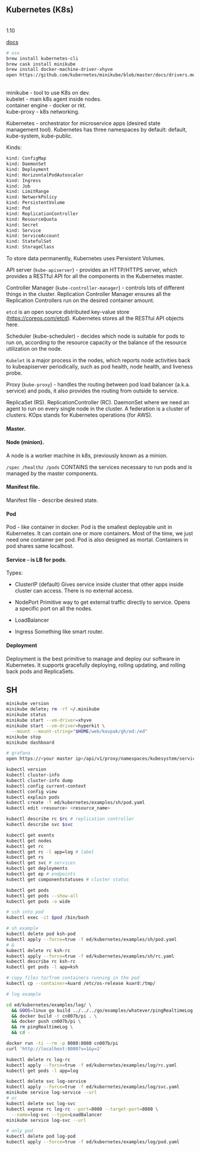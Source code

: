 Kubernetes (K8s)
-
<br>1.10

[docs](https://kubernetes.io/docs/)

````bash
# osx
brew install kubernetes-cli
brew cask install minikube
brew install docker-machine-driver-xhyve
open https://github.com/kubernetes/minikube/blob/master/docs/drivers.md#hyperkit-driver
````
<br>minikube         - tool to use K8s on dev.
<br>kubelet          - main k8s agent inside nodes.
<br>container engine - docker or rkt.
<br>kube-proxy       - k8s networking.

Kubernetes - orchestrator for microservice apps (desired state management tool).
Kubernetes has three namespaces by default: default, kube-system, kube-public.

Kinds:

````sh
kind: ConfigMap
kind: DaemonSet
kind: Deployment
kind: HorizontalPodAutoscaler
kind: Ingress
kind: Job
kind: LimitRange
kind: NetworkPolicy
kind: PersistentVolume
kind: Pod
kind: ReplicationController
kind: ResourceQuota
kind: Secret
kind: Service
kind: ServiceAccount
kind: StatefulSet
kind: StorageClass
````

To store data permanently, Kubernetes uses Persistent Volumes.

API server (`kube-apiserver`) - provides an HTTP/HTTPS server,
which provides a RESTful API for all the components in the Kubernetes master.

Controller Manager (`kube-controller-manager`) - controls lots of different things
in the cluster. Replication Controller Manager ensures all the Replication
Controllers run on the desired container amount.

`etcd` is an open source distributed key-value store (https://coreos.com/etcd).
Kubernetes stores all the RESTful API objects here.

Scheduler (kube-scheduler) - decides which node is suitable for pods to run on,
according to the resource capacity or the balance of the resource utilization on the node.

`Kubelet` is a major process in the nodes, which reports node activities back
to kubeapiserver periodically, such as pod health, node health, and liveness probe.

Proxy (`kube-proxy`) - handles the routing between pod load balancer (a.k.a. service)
and pods, it also provides the routing from outside to service.

ReplicaSet (RS).
ReplicationController (RC).
DaemonSet where we need an agent to run on every single node in the cluster.
A federation is a cluster of clusters.
KOps stands for Kubernetes operations (for AWS).

#### Master.

#### Node (minion).

A node is a worker machine in k8s, previously known as a minion.

`/spec /healthz /pods`
CONTAINS the services necessary to run pods and is managed by the master components.

#### Manifest file.

Manifest file - describe desired state.

#### Pod

Pod - like container in docker.
Pod is the smallest deployable unit in Kubernetes.
It can contain one or more containers.
Most of the time, we just need one container per pod.
Pod is also designed as mortal.
Containers in pod shares same localhost.

#### Service - is LB for pods.

Types:

* ClusterIP (default)
  Gives service inside cluster that other apps inside cluster can access.
  There is no external access.

* NodePort
  Primitive way to get external traffic directly to service.
  Opens a specific port on all the nodes.

* LoadBalancer

* Ingress
  Something like smart router.

#### Deployment

Deployment is the best primitive to manage and deploy our software
in Kubernetes. It supports gracefully deploying, rolling updating,
and rolling back pods and ReplicaSets.

## SH

````bash
minikube version
minikube delete; rm -rf ~/.minikube
minikube status
minikube start --vm-driver=xhyve
minikube start --vm-driver=hyperkit \
  --mount --mount-string="$HOME/web/kovpak/gh/ed:/ed"
minikube stop
minikube dashboard

# grafana
open https://<your master ip>/api/v1/proxy/namespaces/kubesystem/services/monitoring-grafana

kubectl version
kubectl cluster-info
kubectl cluster-info dump
kubectl config current-context
kubectl config view
kubectl explain pods
kubectl create -f ed/kubernetes/examples/sh/pod.yaml
kubectl edit <resource> <resource_name>

kubectl describe rc $rc # replication controller
kubectl describe svc $svc

kubectl get events
kubectl get nodes
kubectl get rc
kubectl get rc -l app=log # label
kubectl get rs
kubectl get svc # services
kubectl get deployments
kubectl get ep # endpoints
kubectl get componentstatuses # cluster status

kubectl get pods
kubectl get pods --show-all
kubectl get pods -o wide

# ssh into pod
kubectl exec -it $pod /bin/bash

# sh example
kubectl delete pod ksh-pod
kubectl apply --force=true -f ed/kubernetes/examples/sh/pod.yaml
# &
kubectl delete rc ksh-rc
kubectl apply --force=true -f ed/kubernetes/examples/sh/rc.yaml
kubectl describe rc ksh-rc
kubectl get pods -l app=ksh

# copy files to/from containers running in the pod
kubectl cp --container=kuard /etc/os-release kuard:/tmp/
````

````bash
# log example

cd ed/kubernetes/examples/log/ \
  && GOOS=linux go build ../../../go/examples/whatever/pingRealtimeLog.go \
  && docker build -t cn007b/pi . \
  && docker push cn007b/pi \
  && rm pingRealtimeLog \
  && cd -

docker run -ti --rm -p 8080:8080 cn007b/pi
curl 'http://localhost:8080?x=1&y=2'

kubectl delete rc log-rc
kubectl apply --force=true -f ed/kubernetes/examples/log/rc.yaml
kubectl get pods -l app=log

kubectl delete svc log-service
kubectl apply --force=true -f ed/kubernetes/examples/log/svc.yaml
minikube service log-service --url
# or
kubectl delete svc log-svc
kubectl expose rc log-rc --port=8080 --target-port=8080 \
  --name=log-svc --type=LoadBalancer
minikube service log-svc --url

# only pod
kubectl delete pod log-pod
kubectl apply --force=true -f ed/kubernetes/examples/log/pod.yaml
````
